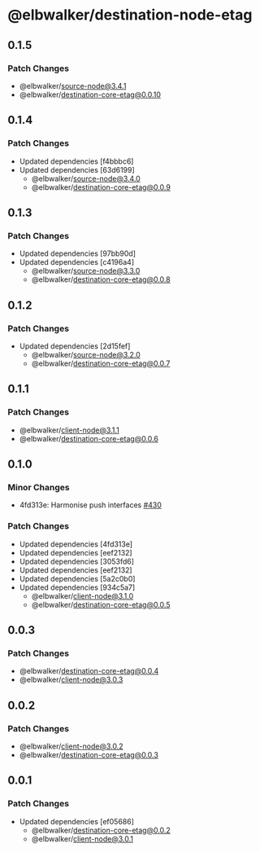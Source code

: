 # @elbwalker/destination-node-etag

## 0.1.5

### Patch Changes

- @elbwalker/source-node@3.4.1
- @elbwalker/destination-core-etag@0.0.10

## 0.1.4

### Patch Changes

- Updated dependencies [f4bbbc6]
- Updated dependencies [63d6199]
  - @elbwalker/source-node@3.4.0
  - @elbwalker/destination-core-etag@0.0.9

## 0.1.3

### Patch Changes

- Updated dependencies [97bb90d]
- Updated dependencies [c4196a4]
  - @elbwalker/source-node@3.3.0
  - @elbwalker/destination-core-etag@0.0.8

## 0.1.2

### Patch Changes

- Updated dependencies [2d15fef]
  - @elbwalker/source-node@3.2.0
  - @elbwalker/destination-core-etag@0.0.7

## 0.1.1

### Patch Changes

- @elbwalker/client-node@3.1.1
- @elbwalker/destination-core-etag@0.0.6

## 0.1.0

### Minor Changes

- 4fd313e: Harmonise push interfaces
  [#430](https://github.com/elbwalker/walkerOS/issues/430)

### Patch Changes

- Updated dependencies [4fd313e]
- Updated dependencies [eef2132]
- Updated dependencies [3053fd6]
- Updated dependencies [eef2132]
- Updated dependencies [5a2c0b0]
- Updated dependencies [934c5a7]
  - @elbwalker/client-node@3.1.0
  - @elbwalker/destination-core-etag@0.0.5

## 0.0.3

### Patch Changes

- @elbwalker/destination-core-etag@0.0.4
- @elbwalker/client-node@3.0.3

## 0.0.2

### Patch Changes

- @elbwalker/client-node@3.0.2
- @elbwalker/destination-core-etag@0.0.3

## 0.0.1

### Patch Changes

- Updated dependencies [ef05686]
  - @elbwalker/destination-core-etag@0.0.2
  - @elbwalker/client-node@3.0.1
